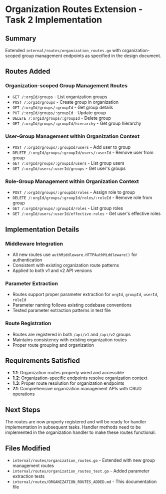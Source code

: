 # Organization Routes Extension - Task 2 Implementation

## Summary

Extended `internal/routes/organization_routes.go` with organization-scoped group management endpoints as specified in the design document.

## Routes Added

### Organization-scoped Group Management Routes

- `GET /:orgId/groups` - List organization groups
- `POST /:orgId/groups` - Create group in organization
- `GET /:orgId/groups/:groupId` - Get group details
- `PUT /:orgId/groups/:groupId` - Update group
- `DELETE /:orgId/groups/:groupId` - Delete group
- `GET /:orgId/groups/:groupId/hierarchy` - Get group hierarchy

### User-Group Management within Organization Context

- `POST /:orgId/groups/:groupId/users` - Add user to group
- `DELETE /:orgId/groups/:groupId/users/:userId` - Remove user from group
- `GET /:orgId/groups/:groupId/users` - List group users
- `GET /:orgId/users/:userId/groups` - Get user's groups

### Role-Group Management within Organization Context

- `POST /:orgId/groups/:groupId/roles` - Assign role to group
- `DELETE /:orgId/groups/:groupId/roles/:roleId` - Remove role from group
- `GET /:orgId/groups/:groupId/roles` - List group roles
- `GET /:orgId/users/:userId/effective-roles` - Get user's effective roles

## Implementation Details

### Middleware Integration

- All new routes use `authMiddleware.HTTPAuthMiddleware()` for authentication
- Consistent with existing organization route patterns
- Applied to both v1 and v2 API versions

### Parameter Extraction

- Routes support proper parameter extraction for `orgId`, `groupId`, `userId`, `roleId`
- Parameter naming follows existing codebase conventions
- Tested parameter extraction patterns in test file

### Route Registration

- Routes are registered in both `/api/v1` and `/api/v2` groups
- Maintains consistency with existing organization routes
- Proper route grouping and organization

## Requirements Satisfied

- **1.1**: Organization routes properly wired and accessible
- **1.2**: Organization-specific endpoints resolve organization context
- **1.3**: Proper route resolution for organization endpoints
- **7.1**: Comprehensive organization management APIs with CRUD operations

## Next Steps

The routes are now properly registered and will be ready for handler implementation in subsequent tasks. Handler methods need to be implemented in the organization handler to make these routes functional.

## Files Modified

- `internal/routes/organization_routes.go` - Extended with new group management routes
- `internal/routes/organization_routes_test.go` - Added parameter extraction tests
- `internal/routes/ORGANIZATION_ROUTES_ADDED.md` - This documentation file
